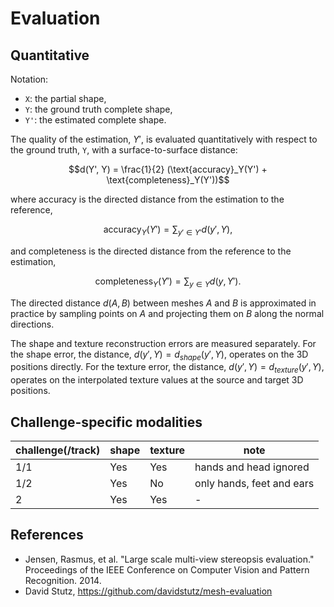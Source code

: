 # Evaluation

## Quantitative

Notation:

- `X`: the partial shape,
- `Y`: the ground truth complete shape,
- `Y'`: the estimated complete shape.

The quality of the estimation, $`Y'`$, is evaluated quantitatively with respect
to the ground truth, `Y`, with a surface-to-surface distance:

```math
d(Y', Y) = \frac{1}{2} (\text{accuracy}_Y(Y') + \text{completeness}_Y(Y'))
```

where accuracy is the directed distance from the estimation to the reference,

```math
\text{accuracy}_Y(Y') = \sum_{y' \in Y'} d(y', Y),
```

and completeness is the directed distance from the reference to the estimation,

```math
\text{completeness}_Y(Y') = \sum_{y \in Y} d(y, Y').
```

The directed distance $`d(A, B)`$ between meshes $`A`$ and $`B`$ is
approximated in practice by sampling points on $`A`$ and projecting them on
$`B`$ along the normal directions.

The shape and texture reconstruction errors are measured separately.
For the shape error, the distance,
$`d(y', Y) = d_{shape}(y', Y),`$
operates on the 3D positions directly.
For the texture error, the distance,
$`d(y', Y) = d_{texture}(y', Y),`$
operates on the interpolated texture values at the source and target 3D
positions.


## Challenge-specific modalities

| challenge(/track) | shape | texture | note                      |
| -                 | -     | -       | -                         |
| 1/1               | Yes   | Yes     | hands and head ignored    |
| 1/2               | Yes   | No      | only hands, feet and ears |
| 2                 | Yes   | Yes     | -                         |


## References

- Jensen, Rasmus, et al.
  "Large scale multi-view stereopsis evaluation."
  Proceedings of the IEEE Conference on Computer Vision and Pattern
  Recognition.
  2014.
- David Stutz, https://github.com/davidstutz/mesh-evaluation
